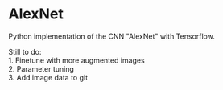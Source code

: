 # AlexNet

Python implementation of the CNN "AlexNet" with Tensorflow.  

Still to do:  
	1. Finetune with more augmented images  
	2. Parameter tuning  
	3. Add image data to git  
